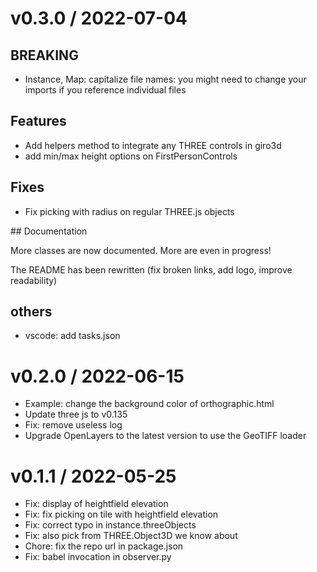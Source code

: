 
v0.3.0 / 2022-07-04
===================

## BREAKING

* Instance, Map: capitalize file names: you might need to change your imports if you reference
individual files


## Features 

* Add helpers method to integrate any THREE controls in giro3d
* add min/max height options on FirstPersonControls

## Fixes

  * Fix picking with radius on regular THREE.js objects

## Documentation

More classes are now documented. More are even in progress!

The README has been rewritten (fix broken links, add logo, improve readability)

## others

* vscode: add tasks.json

v0.2.0 / 2022-06-15
===================

  * Example: change the background color of orthographic.html
  * Update three js to v0.135
  * Fix: remove useless log
  * Upgrade OpenLayers to the latest version to use the GeoTIFF loader

v0.1.1 / 2022-05-25
==================

  * Fix: display of heightfield elevation
  * Fix: fix picking on tile with heightfield elevation
  * Fix: correct typo in instance.threeObjects
  * Fix: also pick from THREE.Object3D we know about
  * Chore: fix the repo url in package.json
  * Fix: babel invocation in observer.py
